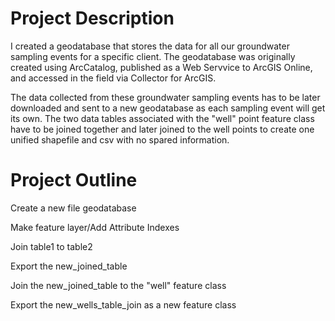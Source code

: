 # Project Description 

I created a geodatabase that stores the data for all our groundwater sampling events for a specific client. The geodatabase was originally created using ArcCatalog, published as a Web Servvice to ArcGIS Online, and accessed in the field via Collector for ArcGIS. 

The data collected from these groundwater sampling events has to be later downloaded and sent to a new geodatabase as each sampling event will get its own. The two data tables associated with the "well" point feature class have to be joined together and later joined to the well points to create one unified shapefile and csv with no spared information.

# Project Outline

Create a new file geodatabase

Make feature layer/Add Attribute Indexes

Join table1 to table2

Export the new_joined_table

Join the new_joined_table to the "well" feature class

Export the new_wells_table_join as a new feature class

